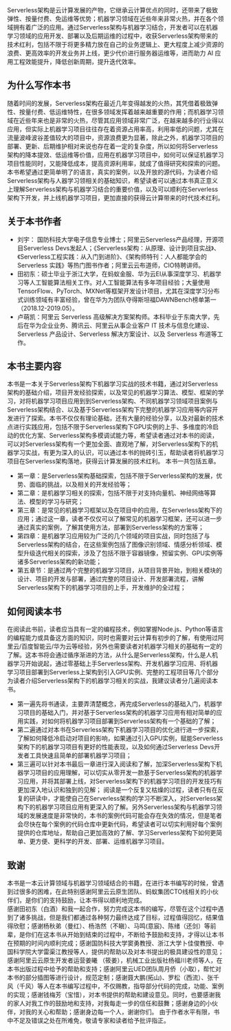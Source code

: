 Serverless架构是云计算发展的产物，它继承云计算优点的同时，还带来了极致弹性、按量付费、免运维等优势；机器学习领域在近些年来非常火热，并在各个领域拥有着广泛的应用。通过Serverless架构与机器学习结合，开发者可以在机器学习领域的应用开发、部署以及后期运维的过程中，收获Serverless架构带来的技术红利，包括不限于将更多精力放在自己的业务逻辑上、更大程度上减少资源的浪费、更高效率的开发业务并上线，更少代价进行服务器运维等，进而助力 AI 应用工程效能提升，降低创新周期，提升迭代效率。
## 为什么写作本书
随着时间的发展，Serverless架构在最近几年变得越发的火热，其凭借着极致弹性、按量付费、低运维特性，在很多领域发挥着越来越重要的作用；而机器学习领域在近些年来也是非常的火热，尽管其应用领域非常广泛，在越来越多的行业得以应用，但实际上机器学习项目往往存在着资源占用率高，利用率低的问题，尤其在流量波峰波谷差值较大的项目中，资源浪费更为显著，除此之外，机器学习项目的部署、更新、后期维护相对来说也存在着一定的复杂度，所以如何将Serverless架构的降本提效、低运维等价值，应用在机器学习项目中，如何可以保证机器学习项目性能同时，又能降低成本，提高资源利用率，就成了值得研究和探索的问题。本书希望通过更简单明了的语言，真实的案例，以及开放的源代码，为读者介绍Serverless架构与人器学习领相关的基础知识，希望读者可以通过本书真正意义上理解Serverless架构与机器学习结合的重要价值，以及可以顺利在Serverless架构下开发，并上线机器学习项目，更加直接的获得云计算带来的时代技术红利。
## 关于本书作者
- 刘宇： 国防科技大学电子信息专业博士；阿里云Serverless产品经理，开源项目Serverless Devs发起人；《Serverless架构：从原理、设计到项目实战》、《Serverless工程实践：从入门到进阶》、《架构师特刊：人人都能学会的 Serverless 实践》等热门图书作者；阿里云云布道师，CIO特聘讲师。
- 田初东：硕士毕业于浙江大学，在蚂蚁金服、华为云EI从事深度学习、机器学习等人工智能算法相关工作。对人工智能算法有多年项目经验；大量使用TensorFlow、PyTorch、MXNet等框架开发设计项目，尤其在深度学习分布式训练领域有丰富经验，曾在华为为团队夺得斯坦福DAWNBench榜单第一（2018.12-2019.05）。
- 卢萌凯：阿里云 Serverless 高级解决方案架构师。本科毕业于东南大学，先后在华为企业业务、腾讯云、阿里云从事企业客户 IT 技术与信息化建设、Serverless 产品设计、Serverless 解决方案设计、以及 Serverless 布道等工作。
## 本书主要内容
本书是一本关于Serverless架构下机器学习实战的技术书籍，通过对Serverless架构的基础介绍，项目开发经验探索，以及常见的机器学习算法、模型、框架的学习，对将机器学习项目应用到到Serverless架构、不同机器学习领域项目案例与Serverless架构结合、以及基于Serverless架构下完整的机器学习应用等内容开发进行了探索。本书不仅仅有理论基础，还有大量的经验分享，以及对最新的技术点进行实践应用，包括不限于Serverless架构下GPU实例的上手、多维度的冷启动的优化方案、Serverless架构多模调试能力等，希望读者通过对本书的阅读，可以对Serverless架构有一个更加全面、直观地了解，对Serverless架构下的机器学习实战，有更为深入的认识，可以通过本书的抛砖引玉，帮助读者将机器学习项目在Serverless架构落地，获得云计算发展的技术红利。
本书一共包括五章。
- 第一章：是Serverless架构基础探索，包括不限于Serverless架构的发展，优势、面临的挑战，以及相关的开发经验等；
- 第二章：是机器学习相关的探索，包括不限于对支持向量机、神经网络等算法、模型的学习与研究；
- 第三章：是常见的机器学习框架以及在项目中的应用，在Serverless架构下的应用；通过这一章，读者不仅仅可以了解常见的机器学习框架，还可以进一步通过真实的案例，了解其使用方法，部署到Serverless架构的方案等；
- 第四章：是机器学习应用较为广泛的几个领域的项目实战，同时包括了与Serverless架构的结合，在这些案例包括了图像识别领域、情感分析领域、模型升级迭代相关的探索，涉及了包括不限于容器镜像，预留实例、GPU实例等诸多Serverless架构的新功能；   
- 第五章节：是通过两个完整的机器学习项目，从项目背景开始，到相关模块的设计、项目的开发与部署，通过完整的项目设计、开发部署流程，讲解Serverless架构下的机器学习项目的上手，开发维护的全过程；
## 如何阅读本书
在阅读此书前，读者应当具有一定的编程技术，例如掌握Node.js、Python等语言的编程能力或具备这方面的知识，同时也需要对云计算有初步的了解，有使用过阿里云/百度智能云/华为云等经验，另外也需要读者对机器学习相关的基础有一定的了解。这本书将会通过循序渐进的方法，从什么是Serverless架构，什么是人机器学习开始说起，通过零基础上手Serverless架构、开发机器学习应用、将机器学习项目部署到Serverless上架构到引入GPU实例、完整的工程项目等几个部分为读者介绍Serverless架构下的机器学习相关的实战，我建议读者分几遍阅读本书。
- 第一遍先将书通读，主要弄清楚概念，再完成Serverless的基础入门，机器学习项目的基础入门，并对基于Serverless架构的机器学习应用有相对简单的应用实践，对如何将机器学习项目部署到Serverless架构有一个基础的了解；
- 第二遍通过对本书在Serverless架构下机器学习项目的优化进行进一步探索，了解如何降低冷启动对项目的影响，如果通过引入GPU实例，赋能Serverless架构下的机器学习项目有更好的性能表现，以及如何通过Serverless Devs开发者工具快速且简单的部署机器学习项目；
- 第三遍可以针对本书最后一章进行深入阅读和了解，加深Serverless架构下机器学习项目的应用理解，可以切实从零开发一款基于Serverless架构的机器学习应用，并将其部署上线，对Serverless架构下的机器学习项目的开发技巧有更加深入地认识和独到的见解；
阅读是一个反复又枯燥的过程，读者只有在反复的研读中，才能使自己在Serverless架构的学习不断深入，对Serverless架构下的机器学习项目应用有更深入的了解。另外Serverless架构与机器学习领域的发展速度是非常快的，本书的案例代码可能会存在失效的情况，但是笔者会尽快在每个案例的代码仓库中更新代码，希望读者可以切实利用好每个案例提供的仓库地址，帮助自己更加高效的了解、学习Serverless架构下如何更简单、更方便、更科学的开发、部署、运维机器学习项目。
## 致谢
本书是一本云计算领域与机器学习领域结合的书籍，在进行本书编写的时候，曾遇到过很多的困难，在此特别感谢阿里云云原生团队、蚂蚁集团CTO线相关的小伙伴们，是你们的支持鼓励，让本书得以顺利地完成。   
感谢田初东（白酒）和我一起合作，努力完成这本书的编写，尽管在这个过程中遇到了诸多挑战，但是我们都通过各种努力最终达成了目标，过程值得回忆，结果值得欣慰；感谢杨秋弟（曼红）、杨浩然（不瞋）、马鸣(意宸)、陈绪（还剑）等前辈，是你们在这本书从开始到结束的过程中，不断给予鼓励和支持，才得以让本书在预期的时间内顺利完成；感谢国防科技大学窦勇教授、浙江大学卜佳俊教授、中国科学院大学雷渠江教授等人，提供的帮助以及对本书提出的极具建设性的意见；感谢阿里云云原生开发者运营姜曦 （筱姜），机械工业出版社杨福川老师等人，在本书出版过程中给予的帮助和支持；感谢阿里云UED团队周月侨（小取），帮忙对本书的部分插图等进行设计，规范定制；感谢聂大鹏(拓山)、罗松（西流）、张千风（千风）等人在本书编写过程中，不仅赐教，指导部分代码的完成，功能、案例的实现；感谢钱梅芳（宝惜），对本书提供的帮助和建设意见。同时，也要感谢我的家人对我工作的鼓励地和支持，对我每走一步的信任和鼓舞；感谢身边的小伙伴，对我的关心和帮助；感谢身边每一个人，谢谢你们。
由于作者水平有限，书中不足及错误之处在所难免，敬请专家和读者给予批评指正。
